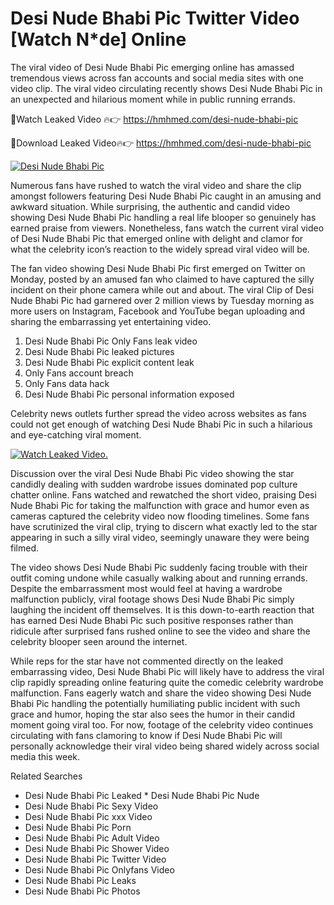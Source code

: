 ﻿# Desi Nude Bhabi Pic Twitter Video [Watch N*de] Online

The viral video of ﻿Desi Nude Bhabi Pic emerging online has amassed tremendous views across fan accounts and social media sites with one video clip. The viral video circulating recently shows ﻿Desi Nude Bhabi Pic in an unexpected and hilarious moment while in public running errands. 

🔴Watch Leaked Video 🔥👉  https://hmhmed.com/desi-nude-bhabi-pic 

🔴Download Leaked Video🔥👉  https://hmhmed.com/desi-nude-bhabi-pic 

[![Desi Nude Bhabi Pic](https://i.imgur.com/dJHk4Zq.gif)](https://hmhmed.com/desi-nude-bhabi-pic)

Numerous fans have rushed to watch the viral video and share the clip amongst followers featuring ﻿Desi Nude Bhabi Pic caught in an amusing and awkward situation. While surprising, the authentic and candid video showing ﻿Desi Nude Bhabi Pic handling a real life blooper so genuinely has earned praise from viewers. Nonetheless, fans watch the current viral video of ﻿Desi Nude Bhabi Pic that emerged online with delight and clamor for what the celebrity icon’s reaction to the widely spread viral video will be.

The fan video showing ﻿Desi Nude Bhabi Pic first emerged on Twitter on Monday, posted by an amused fan who claimed to have captured the silly incident on their phone camera while out and about. The viral Clip of ﻿Desi Nude Bhabi Pic had garnered over 2 million views by Tuesday morning as more users on Instagram, Facebook and YouTube began uploading and sharing the embarrassing yet entertaining video. 

1. ﻿Desi Nude Bhabi Pic Only Fans leak video
2. ﻿Desi Nude Bhabi Pic leaked pictures
3. ﻿Desi Nude Bhabi Pic explicit content leak
4. Only Fans account breach
5. Only Fans data hack
6. ﻿Desi Nude Bhabi Pic personal information exposed

Celebrity news outlets further spread the video across websites as fans could not get enough of watching ﻿Desi Nude Bhabi Pic in such a hilarious and eye-catching viral moment. 

[![Watch Leaked Video.](https://miro.medium.com/v2/resize:fit:828/format:webp/1*cilzJN44JGOrTw9NJCrNHA.gif "Watch Leaked Video")](https://hmhmed.com/desi-nude-bhabi-pic)

Discussion over the viral ﻿Desi Nude Bhabi Pic video showing the star candidly dealing with sudden wardrobe issues dominated pop culture chatter online. Fans watched and rewatched the short video, praising ﻿Desi Nude Bhabi Pic for taking the malfunction with grace and humor even as cameras captured the celebrity video now flooding timelines. Some fans have scrutinized the viral clip, trying to discern what exactly led to the star appearing in such a silly viral video, seemingly unaware they were being filmed.

The video shows ﻿Desi Nude Bhabi Pic suddenly facing trouble with their outfit coming undone while casually walking about and running errands. Despite the embarrassment most would feel at having a wardrobe malfunction publicly, viral footage shows ﻿Desi Nude Bhabi Pic simply laughing the incident off themselves. It is this down-to-earth reaction that has earned ﻿Desi Nude Bhabi Pic such positive responses rather than ridicule after surprised fans rushed online to see the video and share the celebrity blooper seen around the internet.  

While reps for the star have not commented directly on the leaked embarrassing video, ﻿Desi Nude Bhabi Pic will likely have to address the viral clip rapidly spreading online featuring quite the comedic celebrity wardrobe malfunction. Fans eagerly watch and share the video showing ﻿Desi Nude Bhabi Pic handling the potentially humiliating public incident with such grace and humor, hoping the star also sees the humor in their candid moment going viral too. For now, footage of the celebrity video continues circulating with fans clamoring to know if ﻿Desi Nude Bhabi Pic will personally acknowledge their viral video being shared widely across social media this week.

Related Searches
* ﻿Desi Nude Bhabi Pic Leaked
﻿* Desi Nude Bhabi Pic Nude
* ﻿Desi Nude Bhabi Pic Sexy Video
* ﻿Desi Nude Bhabi Pic xxx Video
* ﻿Desi Nude Bhabi Pic Porn
* ﻿Desi Nude Bhabi Pic Adult Video
* ﻿Desi Nude Bhabi Pic Shower Video
* ﻿Desi Nude Bhabi Pic Twitter Video
* ﻿Desi Nude Bhabi Pic Onlyfans Video
* ﻿Desi Nude Bhabi Pic Leaks
* ﻿Desi Nude Bhabi Pic Photos